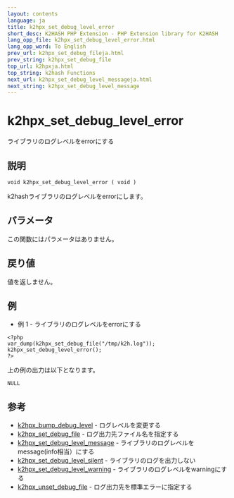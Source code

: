 ```yaml
---
layout: contents
language: ja
title: k2hpx_set_debug_level_error
short_desc: K2HASH PHP Extension - PHP Extension library for K2HASH
lang_opp_file: k2hpx_set_debug_level_error.html
lang_opp_word: To English
prev_url: k2hpx_set_debug_fileja.html
prev_string: k2hpx_set_debug_file
top_url: k2hpxja.html
top_string: k2hash Functions
next_url: k2hpx_set_debug_level_messageja.html
next_string: k2hpx_set_debug_level_message
---
```


# k2hpx_set_debug_level_error
ライブラリのログレベルをerrorにする

## 説明

```
void k2hpx_set_debug_level_error ( void )
```

k2hashライブラリのログレベルをerrorにします。 

## パラメータ
この関数にはパラメータはありません。

## 戻り値
値を返しません。 

## 例
- 例 1 - ライブラリのログレベルをerrorにする

```
<?php
var_dump(k2hpx_set_debug_file("/tmp/k2h.log"));
k2hpx_set_debug_level_error();
?>
```

上の例の出力は以下となります。

```
NULL
```


## 参考
- [k2hpx_bump_debug_level](k2hpx_bump_debug_levelja.html) - ログレベルを変更する
- [k2hpx_set_debug_file](k2hpx_set_debug_fileja.html) - ログ出力先ファイル名を指定する
- [k2hpx_set_debug_level_message](k2hpx_set_debug_level_messageja.html) - ライブラリのログレベルをmessage(info相当）にする
- [k2hpx_set_debug_level_silent](k2hpx_set_debug_level_silentja.html) - ライブラリのログを出力しない
- [k2hpx_set_debug_level_warning](k2hpx_set_debug_level_warningja.html) - ライブラリのログレベルをwarningにする
- [k2hpx_unset_debug_file](k2hpx_unset_debug_fileja.html) - ログ出力先を標準エラーに指定する
